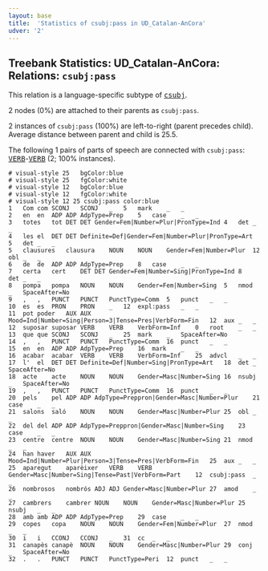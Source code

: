 ```yaml
---
layout: base
title:  'Statistics of csubj:pass in UD_Catalan-AnCora'
udver: '2'
---
```


## Treebank Statistics: UD_Catalan-AnCora: Relations: `csubj:pass`

This relation is a language-specific subtype of <tt><a href="ca_ancora-dep-csubj.html">csubj</a></tt>.

2 nodes (0%) are attached to their parents as `csubj:pass`.

2 instances of `csubj:pass` (100%) are left-to-right (parent precedes child).
Average distance between parent and child is 25.5.

The following 1 pairs of parts of speech are connected with `csubj:pass`: <tt><a href="ca_ancora-pos-VERB.html">VERB</a></tt>-<tt><a href="ca_ancora-pos-VERB.html">VERB</a></tt> (2; 100% instances).


~~~ conllu
# visual-style 25	bgColor:blue
# visual-style 25	fgColor:white
# visual-style 12	bgColor:blue
# visual-style 12	fgColor:white
# visual-style 12 25 csubj:pass	color:blue
1	Com	com	SCONJ	SCONJ	_	5	mark	_	_
2	en	en	ADP	ADP	AdpType=Prep	5	case	_	_
3	totes	tot	DET	DET	Gender=Fem|Number=Plur|PronType=Ind	4	det	_	_
4	les	el	DET	DET	Definite=Def|Gender=Fem|Number=Plur|PronType=Art	5	det	_	_
5	clausures	clausura	NOUN	NOUN	Gender=Fem|Number=Plur	12	obl	_	_
6	de	de	ADP	ADP	AdpType=Prep	8	case	_	_
7	certa	cert	DET	DET	Gender=Fem|Number=Sing|PronType=Ind	8	det	_	_
8	pompa	pompa	NOUN	NOUN	Gender=Fem|Number=Sing	5	nmod	_	SpaceAfter=No
9	,	,	PUNCT	PUNCT	PunctType=Comm	5	punct	_	_
10	es	es	PRON	PRON	_	12	expl:pass	_	_
11	pot	poder	AUX	AUX	Mood=Ind|Number=Sing|Person=3|Tense=Pres|VerbForm=Fin	12	aux	_	_
12	suposar	suposar	VERB	VERB	VerbForm=Inf	0	root	_	_
13	que	que	SCONJ	SCONJ	_	25	mark	_	SpaceAfter=No
14	,	,	PUNCT	PUNCT	PunctType=Comm	16	punct	_	_
15	en	en	ADP	ADP	AdpType=Prep	16	mark	_	_
16	acabar	acabar	VERB	VERB	VerbForm=Inf	25	advcl	_	_
17	l'	el	DET	DET	Definite=Def|Number=Sing|PronType=Art	18	det	_	SpaceAfter=No
18	acte	acte	NOUN	NOUN	Gender=Masc|Number=Sing	16	nsubj	_	SpaceAfter=No
19	,	,	PUNCT	PUNCT	PunctType=Comm	16	punct	_	_
20	pels	pel	ADP	ADP	AdpType=Preppron|Gender=Masc|Number=Plur	21	case	_	_
21	salons	saló	NOUN	NOUN	Gender=Masc|Number=Plur	25	obl	_	_
22	del	del	ADP	ADP	AdpType=Preppron|Gender=Masc|Number=Sing	23	case	_	_
23	centre	centre	NOUN	NOUN	Gender=Masc|Number=Sing	21	nmod	_	_
24	han	haver	AUX	AUX	Mood=Ind|Number=Plur|Person=3|Tense=Pres|VerbForm=Fin	25	aux	_	_
25	aparegut	aparèixer	VERB	VERB	Gender=Masc|Number=Sing|Tense=Past|VerbForm=Part	12	csubj:pass	_	_
26	nombrosos	nombrós	ADJ	ADJ	Gender=Masc|Number=Plur	27	amod	_	_
27	cambrers	cambrer	NOUN	NOUN	Gender=Masc|Number=Plur	25	nsubj	_	_
28	amb	amb	ADP	ADP	AdpType=Prep	29	case	_	_
29	copes	copa	NOUN	NOUN	Gender=Fem|Number=Plur	27	nmod	_	_
30	i	i	CCONJ	CCONJ	_	31	cc	_	_
31	canapès	canapè	NOUN	NOUN	Gender=Masc|Number=Plur	29	conj	_	SpaceAfter=No
32	.	.	PUNCT	PUNCT	PunctType=Peri	12	punct	_	_

~~~


